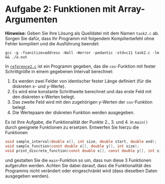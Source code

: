 # Aufgabe 2: Funktionen mit Array-Argumenten

**Hinweise:** Geben Sie Ihre Lösung als Quelldatei mit dem Namen `task2.c` ab.
Sorgen Sie dafür, dass Ihr Programm mit folgendem Kompilierbefehl ohne Fehler kompiliert und die Ausführung beendet: 

`gcc -g -fsanitize=address -Wall -Werror -pedantic -std=c11 task2.c -lm && ./a.out`

In [`reference2.c`](reference2.c) ist ein Programm gegeben, das die `cos`-Funktion mit fester Schrittgröße in einem gegebenen Intervall berechnet:
1. Es werden zwei Felder von identischer fester Länge definiert (für die diskreten x- und y-Werte).
2. Es wird eine konstante Schrittweite berechnet und das erste Feld mit den diskreten x-Werten belegt.
3. Das zweite Feld wird mit den zugehörigen y-Werten der `cos`-Funktion belegt.
4. Die Wertepaare der diskreten Funktion werden ausgegeben.

Es ist Ihre Aufgabe, die Funktionalität der Punkte 2., 3. und 4. in `main()` durch geeignete Funktionen zu ersetzen. Entwerfen Sie hierzu die Funktionen
```c
void sample_interval(double x[], int size, double start, double end);
void sample_function(const double x[], double y[], int size);
void print_discrete_function(const double x[], const double y[], int size);
```

und gestalten Sie die `main`-Funktion so um, dass nun diese 3 Funktionen aufgerufen werden.
Achten Sie dabei darauf, dass die Funktionalität des Programms nicht verändert oder eingeschränkt wird (dass dieselben Daten ausgegeben werden). 


